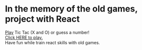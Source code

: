 # In the memory of the old games, project with React

[Play](https://catalinasorina.github.io/Old-games-with-React/) Tic Tac (X and O) or guess a number!  
[Click HERE to play.](https://catalinasorina.github.io/Old-games-with-React/)  
Have fun while train react skills with old games.
